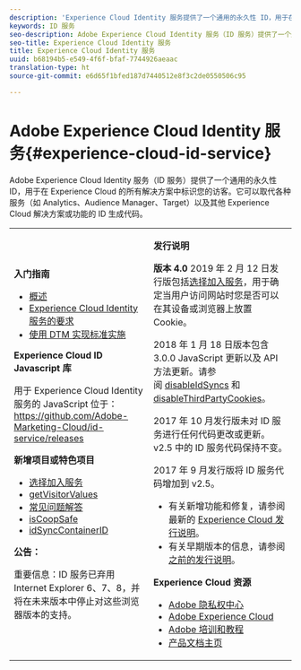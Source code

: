 ```yaml
---
description: 'Experience Cloud Identity 服务提供了一个通用的永久性 ID，用于在 Experience Cloud 的所有解决方案中标识您的访客。 '
keywords: ID 服务
seo-description: Adobe Experience Cloud Identity 服务（ID 服务）提供了一个通用的永久性 ID，用于在 Experience Cloud 的所有解决方案中标识您的访客。它可以取代各种服务（如 Analytics、Audience Manager、Target）以及其他 Experience Cloud 解决方案或功能的 ID 生成代码。
seo-title: Experience Cloud Identity 服务
title: Experience Cloud Identity 服务
uuid: b68194b5-e549-4f6f-bfaf-7744926aeaac
translation-type: ht
source-git-commit: e6d65f1bfed187d7440512e8f3c2de0550506c95

---
```



# Adobe Experience Cloud Identity 服务{#experience-cloud-id-service}

Adobe Experience Cloud Identity 服务（ID 服务）提供了一个通用的永久性 ID，用于在 Experience Cloud 的所有解决方案中标识您的访客。它可以取代各种服务（如 Analytics、Audience Manager、Target）以及其他 Experience Cloud 解决方案或功能的 ID 生成代码。

<table id="table_5E612F746A704FE095B809A013EE977F" class="simpletable"> 
 <tbody> 
  <tr> 
   <td colname="col1"> <p> <b>入门指南</b> </p> <p> 
     <ul id="ul_D5EC6A54A03F4AB595B588116A7C1296"> 
      <li id="li_845F6DE25A1241439BCDCBC00459D7EB"> <a href="introduction/overview.md" format="dita" scope="local"> 概述 </a> </li> 
      <li id="li_47F399E1D4AF4F08BD647DF01A423BA7"> <a href="reference/requirements.md" format="dita" scope="local"> Experience Cloud Identity 服务的要求 </a> </li> 
      <li id="li_CBEEE79B45644F28A52B58DDF23DAD4F"> <a href="implementation-guides/standard.md#concept-89cd0199a9634fc48644f2d61e3d2445" format="dita" scope="local"> 使用 DTM 实现标准实施 </a> </li> 
     </ul> </p> <p><b>Experience Cloud ID Javascript 库</b> </p> <p>用于 Experience Cloud Identity 服务的 JavaScript 位于：<a href="https://github.com/Adobe-Marketing-Cloud/id-service/releases" format="https" scope="external">https://github.com/Adobe-Marketing-Cloud/id-service/releases</a> </p> <p> <b>新增项目或特色项目</b> </p> <p> 
     <ul id="ul_B0A25B6827734D55BB1E20D12334AC21"> 
      <li id="li_A66924F4948F4A5ABA545A89A28A6F6A"><a href="implementation-guides/opt-in-service/optin-overview.md#concept-f9b5db0d27a245fbadd3e19162319360" format="dita" scope="local"> 选择加入服务</a> </li> 
      <li id="li_92D49CB788AD478EA74BCF5328CB9A14"> <a href="library/get-set/getvisitorvalues.md#reference-b8c9e17c170c4291829a792df46ce279" format="dita" scope="local"> getVisitorValues </a> </li> 
      <li id="li_9E512C6DD15C46C3ABD06ACD60D97E4A"> <a href="faq-intro/faq-intro.md" format="dita" scope="local"> 常见问题解答 </a> </li> 
      <li id="li_B28082F3D075413D89E5AFB718657E17"> <a href="library/function-vars/coopsafe.md#reference-7fbed36f38a048d1a5883c53d430ddf4" format="dita" scope="local"> isCoopSafe </a> </li> 
      <li id="li_7744A4898EA542B9BF009D2066810050"> <a href="library/function-vars/idsyncontainerid.md#reference-5cfbed2240fa4def90f535f017a36015" format="dita" scope="local"> idSyncContainerID </a> </li> 
     </ul> </p> 
    <draft-comment> 
     <p> <b>公告：</b> </p> 
     <p> <p>重要信息：ID 服务已弃用 Internet Explorer 6、7、8，并将在未来版本中停止对这些浏览器版本的支持。 </p> </p> 
    </draft-comment> </td> 
   <td colname="col2"> <p> <b>发行说明</b> </p> <p><b>版本 4.0</b> 2019 年 2 月 12 日发行版包括<a href="implementation-guides/opt-in-service/optin-overview.md#concept-f9b5db0d27a245fbadd3e19162319360" format="dita" scope="local">选择加入服务</a>，用于确定当用户访问网站时您是否可以在其设备或浏览器上放置 Cookie。 </p> <p>2018 年 1 月 18 日版本包含 3.0.0 JavaScript 更新以及 API 方法更新。请参阅 <a href="library/function-vars/disableidsync.md#reference-589d6b489ac64eddb5a7ff758945e414" format="dita" scope="local">disableIdSyncs</a> 和 <a href="library/function-vars/disable-cookies.md#reference-2dd2d60d12f34f0b98bbb5606b3734cc" format="dita" scope="local">disableThirdPartyCookies</a>。 </p> 
    <draft-comment> 
     <p>2017 年 10 月发行版未对 ID 服务进行任何代码更改或更新。v2.5 中的 ID 服务代码保持不变。 </p> 
    </draft-comment> 
    <draft-comment> 
     <p> 2017 年 9 月发行版将 ID 服务代码增加到 v2.5。 </p> 
    </draft-comment> <p> 
     <ul id="ul_4F06F170F214492780C7D25A069F799F"> 
      <li id="li_45A7CD556FE44F4DAB035C736A058F36"> 有关新增功能和修复，请参阅最新的 <a href="https://marketing.adobe.com/resources/help/zh_CN/whatsnew/" format="https" scope="external">Experience Cloud 发行说明</a>。 </li> 
      <li id="li_10CC4FBFEFC947CA9AD15F52D9715257">有关早期版本的信息，请参阅<a href="https://marketing-stage.adobe.com/resources/help/en_US/whatsnew/c_legacy_releases.html" format="html" scope="external">之前的发行说明</a>。 </li> 
     </ul> </p> <p> <b>Experience Cloud 资源</b> </p> <p> 
     <ul id="ul_E30EC96BDC624B5591F0470D430B7F41"> 
      <li id="li_F3A5CCFAE0F247CEB41A03CA8E03106B"> <a href="http://www.adobe.com/cn/privacy.html" format="http" scope="external"> Adobe 隐私权中心</a> </li> 
      <li id="li_A54C1EB170EA4B8FA6A81B90AB0C39DD"> <a href="http://www.adobe.com/cn/marketing-cloud.html" scope="external" format="http"> Adobe Experience Cloud</a> </li> 
      <li id="li_1938F7044F544481A6CC0F45CC22B80A"> <a href="http://helpx.adobe.com/cn/learning.html?promoid=KAUDK" scope="external" format="http"> Adobe 培训和教程</a> </li> 
      <li id="li_C71459E0D1464C05B8B9387C43541F17"> <a href="https://marketing.adobe.com/resources/help/zh_CN/home/index.html" scope="external" format="https"> 产品文档主页</a> </li> 
     </ul> </p> </td> 
  </tr> 
 </tbody> 
</table>

